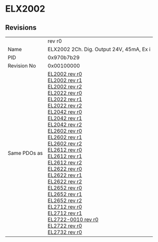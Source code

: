 # ELX2002

## Revisions
<table>
<tr>
<td></td>
<td>rev r0</td>
</tr>
<tr>
<td>Name</td>
<td>ELX2002 2Ch. Dig. Output 24V, 45mA, Ex i</td>
</tr>
<tr>
<td>PID</td>
<td>0x970b7b29</td>
</tr>
<tr>
<td>Revision No</td>
<td>0x00100000</td>
</tr>
<tr>
<td>Same PDOs as</td>
<td><a href="EL2002.md">EL2002 rev r0</a><br/><a href="EL2002.md">EL2002 rev r1</a><br/><a href="EL2002.md">EL2002 rev r2</a><br/><a href="EL2022.md">EL2022 rev r0</a><br/><a href="EL2022.md">EL2022 rev r1</a><br/><a href="EL2022.md">EL2022 rev r2</a><br/><a href="EL2042.md">EL2042 rev r0</a><br/><a href="EL2042.md">EL2042 rev r1</a><br/><a href="EL2042.md">EL2042 rev r2</a><br/><a href="EL2602.md">EL2602 rev r0</a><br/><a href="EL2602.md">EL2602 rev r1</a><br/><a href="EL2602.md">EL2602 rev r2</a><br/><a href="EL2612.md">EL2612 rev r0</a><br/><a href="EL2612.md">EL2612 rev r1</a><br/><a href="EL2612.md">EL2612 rev r2</a><br/><a href="EL2622.md">EL2622 rev r0</a><br/><a href="EL2622.md">EL2622 rev r1</a><br/><a href="EL2622.md">EL2622 rev r2</a><br/><a href="EL2652.md">EL2652 rev r0</a><br/><a href="EL2652.md">EL2652 rev r1</a><br/><a href="EL2652.md">EL2652 rev r2</a><br/><a href="EL2712.md">EL2712 rev r0</a><br/><a href="EL2712.md">EL2712 rev r1</a><br/><a href="EL2722-0010.md">EL2722-0010 rev r0</a><br/><a href="EL2722.md">EL2722 rev r0</a><br/><a href="EL2732.md">EL2732 rev r0</a></td>
</tr>
</table>
